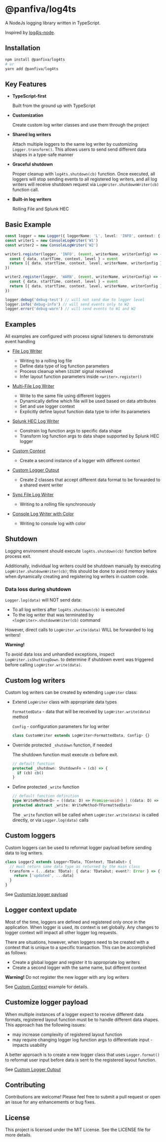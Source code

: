 # @panfiva/log4ts

A NodeJs logging library written in TypeScript.

Inspired by [log4js-node](https://log4js-node.github.io/log4js-node).

## Installation

```bash
npm install @panfiva/log4ts
# or
yarn add @panfiva/log4ts
```

## Key Features

- **TypeScript-first**

  Built from the ground up with TypeScript

- **Customization**

  Create custom log writer classes and use them through the project

- **Shared log writers**

  Attach multiple loggers to the same log writer by customizing `Logger.transform()`.
  This allows users to send send different data shapes in a type-safe manner

- **Graceful shutdown**

  Proper cleanup with `log4ts.shutdown(cb)` function. Once executed, all loggers will stop
  sending events to all registered log writers, and all log writers will receive shutdown
  request via `LogWriter.shutdownWriter(cb)` function call.

- **Built-in log writers**

  Rolling File and Splunk HEC

## Basic Example

```ts
const logger = new Logger({ loggerName: 'L', level: 'INFO', context: { label: 'test' } })
const writer1 = new ConsoleLogWriter('W1')
const writer2 = new ConsoleLogWriter('W2')

writer1.register(logger, 'INFO', (event, writerName, writerConfig) => {
  const { data, startTime, context, level } = event
  return [{ data, startTime, context, level, writerName, writerConfig }]
})

writer2.register(logger, 'WARN', (event, writerName, writerConfig) => {
  const { data, startTime, context, level } = event
  return [{ data, startTime, context, level, writerName, writerConfig }]
})

logger.debug('debug-test') // will not send due to logger level
logger.info('debug-info') // will send events only to W2
logger.error('debug-warn') // will send events to W1 and W2
```

## Examples

All examples are configured with process signal listeners to demonstrate event handling

- [File Log Writer](./src/examples/file.ts)
  - Writing to a rolling log file
  - Define data type of log function parameters
  - Process cleanup when `SIGINT` signal received
  - Infer layout function parameters inside `<writer>.register()`

- [Multi-File Log Writer](./src/examples/multiFile.ts)
  - Write to the same file using different loggers
  - Dynamically define which file will be used based on data attributes
  - Set and use logger context
  - Explicitly define layout function data type to infer its parameters

- [Splunk HEC Log Writer](./src/examples/splunkHec.ts)
  - Constrain log function args to specific data shape
  - Transform log function args to data shape supported by Splunk HEC logger

- [Custom Context](src/examples/customContext.ts)
  - Create a second instance of a logger with different context

- [Custom Logger Output](src/examples/customLoggerOutput.ts)
  - Create 2 classes that accept different data format to be
    forwarded to a shared event writer

- [Sync File Log Writer](./src/examples/fileSync.ts)
  - Writing to a rolling file synchronously

- [Console Log Writer with Color](./src/examples/consoleLogger.ts)
  - Writing to console log with color

## Shutdown

Logging environment should execute `log4ts.shutdown(cb)` function before process exit.

Additionally, individual log writers could be shutdown manually by executing
`LogWriter.shutdownWriter(cb)`; this should be done to avoid memory leaks when
dynamically creating and registering log writers in custom code.

### Data loss during shutdown

`Logger.log(data)` will NOT send data:

- To all log writers after `log4ts.shutdown(cb)` is executed
- To the log writer that was terminated by `<logWriter>.shutdownWriter(cb)` command

However, direct calls to `LogWriter.write(data)` WILL be forwarded to log writers!

**Warning!**

To avoid data loss and unhandled exceptions, inspect `LogWriter.isShuttingDown`.
to determine if shutdown event was triggered before calling `LogWriter.write(data)`.

## Custom log writers

Custom log writers can be created by extending `LogWriter` class:

- Extend `LogWriter` class with appropriate data types

  `FormattedData` - data that will be received by `LogWriter.write(data)` method

  `Config` - configuration parameters for log writer

  ```ts
  class CustomWriter extends LogWriter<FormattedData, Config> {}
  ```

- Override protected `_shutdown` function, if needed

  The shutdown function must execute `cb` before exit.

  ```ts
  // default function
  protected _shutdown: ShutdownFn = (cb) => {
    if (cb) cb()
  }
  ```

- Define protected `_write` function

  ```ts
  // default function definition
  type WriteMethod<D> = ((data: D) => Promise<void>) | ((data: D) => void)
  protected abstract _write: WriteMethod<TFormattedData>
  ```

  The `_write` function will be called when `LogWriter.write(data)`
  is called directly, or via `Logger.log(data)` calls

## Custom loggers

Custom loggers can be used to reformat logger payload before sending data
to log writers.

```ts
class Logger2 extends Logger<TData, TContext, TDataOut> {
  // must return same data type as returned by the main class
  transform = (...data: TData): { data: TDataOut; event?: Error } => {
    return ['updated', ...data]
  }
}
```

See [Customize logger payload](./README.md#customize-logger-payload)

## Logger context update

Most of the time, loggers are defined and registered only once in the application.
When logger is used, its context is set globally. Any changes to logger context will
impact all other logger log requests.

There are situations, however, when loggers need to be created with a context that is
unique to a specific transaction. This can be accomplished as follows:

- Create a global logger and register it to appropriate log writers
- Create a second logger with the same name, but different context

**Warning!** Do not register the new logger with any log writers

See [Custom Context](src/examples/customContext.ts) example for details.

## Customize logger payload

When multiple instances of a logger expect to receive different data formats,
registered layout function must be to handle different data shapes. This approach
has the following issues:

- may increase complexity of registered layout function
- may require changing logger log function args to differentiate input - impacts usability

A better approach is to create a new logger class that uses `Logger.format()` to reformat
user input before data is sent to the registered layout function.

See [Custom Logger Output](src/examples/customLoggerOutput.ts)

## Contributing

Contributions are welcome! Please feel free to submit a pull request
or open an issue for any enhancements or bug fixes.

## License

This project is licensed under the MIT License. See the LICENSE file for more details.
